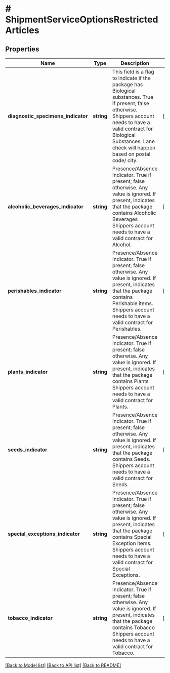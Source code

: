 # # ShipmentServiceOptionsRestrictedArticles

## Properties

Name | Type | Description | Notes
------------ | ------------- | ------------- | -------------
**diagnostic_specimens_indicator** | **string** | This field is a flag to indicate if the package has Biological substances. True if present; false otherwise.  Shippers account needs to have a valid contract for Biological Substances. Lane check will happen based on postal code/ city. | [optional]
**alcoholic_beverages_indicator** | **string** | Presence/Absence Indicator. True if present; false otherwise. Any value is ignored. If present, indicates that the package contains Alcoholic Beverages  Shippers account needs to have a valid contract for Alcohol. | [optional]
**perishables_indicator** | **string** | Presence/Absence Indicator. True if present; false otherwise. Any value is ignored. If present, indicates that the package contains Perishable items.  Shippers account needs to have a valid contract for Perishables. | [optional]
**plants_indicator** | **string** | Presence/Absence Indicator. True if present; false otherwise. Any value is ignored. If present, indicates that the package contains Plants  Shippers account needs to have a valid contract for Plants. | [optional]
**seeds_indicator** | **string** | Presence/Absence Indicator. True if present; false otherwise. Any value is ignored. If present, indicates that the package contains Seeds.  Shippers account needs to have a valid contract for Seeds. | [optional]
**special_exceptions_indicator** | **string** | Presence/Absence Indicator. True if present; false otherwise. Any value is ignored. If present, indicates that the package contains Special Exception items.  Shippers account needs to have a valid contract for Special Exceptions. | [optional]
**tobacco_indicator** | **string** | Presence/Absence Indicator. True if present; false otherwise. Any value is ignored. If present, indicates that the package contains Tobacco  Shippers account needs to have a valid contract for Tobacco. | [optional]

[[Back to Model list]](../../README.md#models) [[Back to API list]](../../README.md#endpoints) [[Back to README]](../../README.md)
